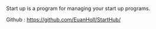 Start up is a program for managing your start up programs.

Github : https://github.com/EuanHoll/StartHub/
